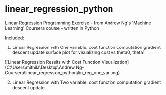 # linear_regression_python
Linear Regression Programming Exercise - from Andrew Ng's 'Machine Learning' Coursera course - written in Python

Included:
1) Linear Regression with One variable:
cost function computation
gradient descent update
surface plot for visualizing cost vs theta0, theta1

![Linear Regression Results with Cost Function Visualization](C:\Users\mithila\Desktop\Andrew Ng-Coursera\linear_regression_python\lin_reg_one_var.png)


2) Linear Regression with Two variable:
cost function computation
gradient descent update


